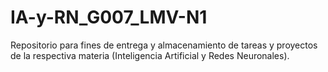 # IA-y-RN_G007_LMV-N1
Repositorio para fines de entrega y almacenamiento de tareas y proyectos de la respectiva materia (Inteligencia Artificial y Redes Neuronales).
